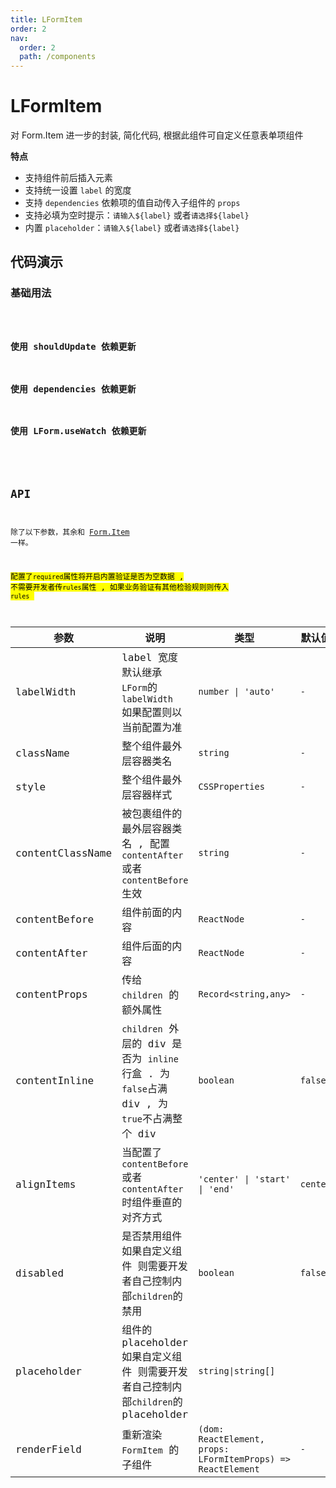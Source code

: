 ```yaml
---
title: LFormItem
order: 2
nav:
  order: 2
  path: /components
---
```


# LFormItem

对 Form.Item 进一步的封装, 简化代码, 根据此组件可自定义任意表单项组件

**特点**

- 支持组件前后插入元素
- 支持统一设置 `label` 的宽度
- 支持 `dependencies` 依赖项的值自动传入子组件的 `props`
- 支持必填为空时提示：`请输入${label}` 或者`请选择${label}`
- 内置 `placeholder`：`请输入${label}` 或者`请选择${label}`

## 代码演示

### 基础用法

<code src='./demos/Demo2.tsx'>

### 使用 shouldUpdate 依赖更新

### 使用 dependencies 依赖更新

### 使用 LForm.useWatch 依赖更新

<!-- <code src='./demos/Demo1.tsx'> -->

## API

除了以下参数，其余和 [Form.Item](https://4x.ant.design/components/form-cn/#Form.Item) 一样。

<mark>配置了`required`属性将开启内置验证是否为空数据 , 不需要开发者传`rules`属性 , 如果业务验证有其他检验规则则传入 `rules` </mark>

| 参数 | 说明 | 类型 | 默认值 |
| --- | --- | --- | --- |
| labelWidth | label 宽度 默认继承 `LForm`的 `labelWidth` 如果配置则以当前配置为准 | `number \| 'auto'` | `-` |
| className | 整个组件最外层容器类名 | `string` | `-` |
| style | 整个组件最外层容器样式 | `CSSProperties` | `-` |
| contentClassName | 被包裹组件的最外层容器类名 , 配置 `contentAfter` 或者 `contentBefore` 生效 | `string` | `-` |
| contentBefore | 组件前面的内容 | `ReactNode` | `-` |
| contentAfter | 组件后面的内容 | `ReactNode` | `-` |
| contentProps | 传给 `children` 的额外属性 | `Record<string,any>` | `-` |
| contentInline | `children` 外层的 div 是否为 `inline`行盒 . 为`false`占满 div , 为`true`不占满整个 div | `boolean` | `false` |
| alignItems | 当配置了 `contentBefore` 或者 `contentAfter` 时组件垂直的对齐方式 | `'center' \| 'start' \| 'end'` | `center` |
| disabled | 是否禁用组件<br>如果自定义组件 则需要开发者自己控制内部`children`的禁用 | `boolean` | `false` |
| placeholder | 组件的 placeholder<br>如果自定义组件 则需要开发者自己控制内部`children`的 placeholder | `string\|string[]` |
| renderField | 重新渲染 `FormItem` 的子组件 | `(dom: ReactElement, props: LFormItemProps) => ReactElement` | `-` |
